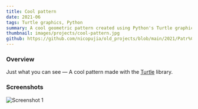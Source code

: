 ```yaml
---
title: Cool pattern
date: 2021-06
tags: Turtle graphics, Python
summary: A cool geometric pattern created using Python's Turtle graphics library.
thumbnail: images/projects/cool-pattern.jpg
github: https://github.com/nicopujia/old_projects/blob/main/2021/Patr%C3%B3n%20con%20Turtle%20Graphics.py
---
```


### Overview

Just what you can see — A cool pattern made with the [Turtle](https://docs.python.org/3/library/turtle.html) library.

### Screenshots

![Screenshot 1]({static}/images/projects/cool-pattern.jpg)
